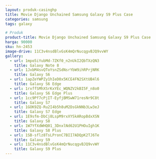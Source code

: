 ```yaml
---
layout: produk-casinghp
title: Movie Django Unchained Samsung Galaxy S9 Plus Case
categories: samsung
tags: galaxy

# Produk
product-title: Movie Django Unchained Samsung Galaxy S9 Plus Case
harga: 90000
sku: hn-2453
image-drive: 11C3v4nsdBlvGsK4mQrNucqgvBJQ9vvWY
gallery:
  - url: 1mpo5iYubMd-7ZKf0_n2nUkI2QbTXzQN3
    title: Galaxy Note 8
  - url: 1JxbM4svQToYsnZSdNsrYbW9ihRPrjNRK
    title: Galaxy S6
  - url: 1apZeYWPZy1hIeD0x5KCE4FN2SXtUB4l6
    title: Galaxy S6 Edge
  - url: 1rxffSMhXSrKxYEc_WQNZV2kBI5F_n8o0
    title: Galaxy S6 Edge Plus
  - url: 1cc9Pf7cPjIT-EyfjBMSwW71resNr9C8t
    title: Galaxy S7
  - url: 1GOK9ZQ-Ru2I4b5h8uM2DsGkNNb3Lw3eJ
    title: Galaxy S7 Edge
  - url: 1E9sfm-DbCj8LspM9rxXYSkARopBdxXSN
    title: Galaxy S8
  - url: 1W7YfXdWHQ01_3DnxlNd62U1PHOuIgh1K
    title: Galaxy S8 Plus
  - url: 1SB-sflz8TsLPronC7BII7ADQpK2TJ6Te
    title: Galaxy S9
  - url: 11C3v4nsdBlvGsK4mQrNucqgvBJQ9vvWY
    title: Galaxy S9 Plus
---
```

